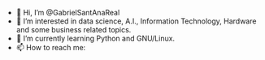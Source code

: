 - 👋 Hi, I’m @GabrielSantAnaReal
- 👀 I’m interested in data science, A.I., Information Technology, Hardware and some business related topics.
- 🌱 I’m currently learning Python and GNU/Linux.
- 📫 How to reach me:

<!---
GabrielSantAnaReal/GabrielSantAnaReal is a ✨ special ✨ repository because its `README.md` (this file) appears on your GitHub profile.
You can click the Preview link to take a look at your changes.
--->
